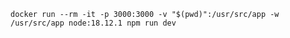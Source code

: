 `docker run --rm -it -p 3000:3000 -v "$(pwd)":/usr/src/app -w /usr/src/app node:18.12.1 npm run dev`